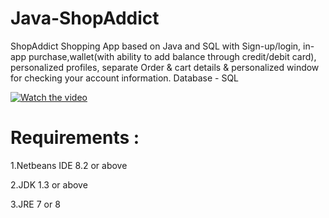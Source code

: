 # Java-ShopAddict
ShopAddict Shopping App based on Java and SQL with Sign-up/login, in- app purchase,wallet(with ability to add balance through credit/debit card),
personalized profiles, separate Order & cart details & personalized window for checking your account information.
Database - SQL

[![Watch the video](https://img.youtube.com/vi/ZC1oQnVGGYQ/default.jpg)](https://youtu.be/T-D1KVIuvjA)

# Requirements : 

 1.Netbeans IDE 8.2 or above
 
 2.JDK 1.3 or above
 
 3.JRE 7 or 8

